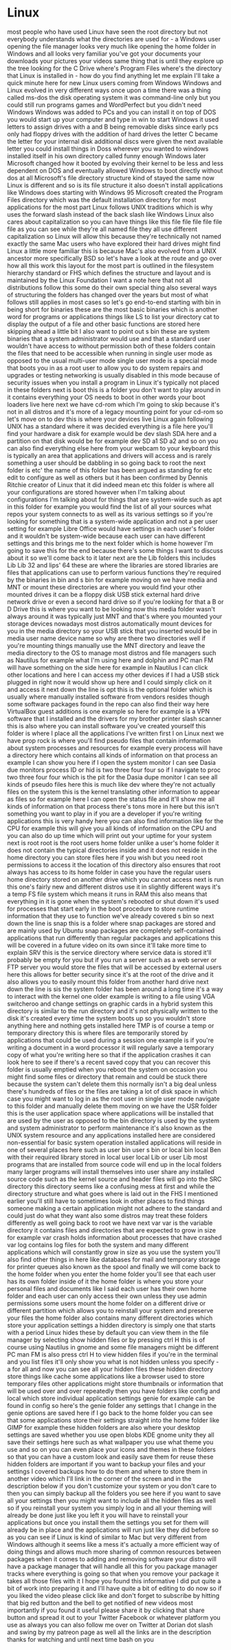 # Linux

most people who have used Linux have seen the root directory but not
everybody understands what the directories are used for - a Windows
user opening the file manager looks very much like opening the home folder in
Windows and all looks very familiar you've got your documents your downloads
your pictures your videos same thing that is until they explore up the tree
looking for the C Drive
where's Program Files where's the directory that Linux is installed in -
how do you find anything let me explain I'll take a quick minute here for new
Linux users coming from Windows Windows and Linux evolved in very different ways
once upon a time there was a thing called ms-dos the disk operating system
it was command-line only but you could still run programs games and WordPerfect
but you didn't need Windows Windows was added to PCs and you can install it on
top of DOS you would start up your computer and type in win to start
Windows it used letters to assign drives with a and B being removable disks since
early pcs only had floppy drives with the addition of hard drives the letter C
became the letter for your internal disk additional discs were given the next
available letter you could install things in Doss wherever you wanted to
windows installed itself in his own directory called funny enough Windows
later Microsoft changed how it booted by evolving their kernel to be less and
less dependent on DOS and eventually allowed Windows to boot directly without
dos at all Microsoft's file directory structure kind of stayed the same
now Linux is different and so is its file structure it also doesn't install
applications like Windows does starting with Windows 95 Microsoft created the
Program Files directory which was the default installation directory for most
applications for the most part Linux follows UNIX traditions which is why
uses the forward slash instead of the back slash like Windows Linux also cares
about capitalization so you can have things like this file file file file
file file as you can see while they're all named file they all use different
capitalization so Linux will allow this because they're technically not named
exactly the same Mac users who have explored their hard drives might find
Linux a little more familiar this is because Mac's also evolved from a UNIX
ancestor more specifically BSD so let's have a look at the route and go over how
all this work this layout for the most part is
outlined in the filesystem hierarchy standard or FHS which defines the
structure and layout and is maintained by the Linux Foundation
I want a note here that not all distributions follow this some do their
own special thing also several ways of structuring the folders has changed over
the years but most of what follows still applies in most cases so let's go
end-to-end starting with bin in being short for binaries these are the most
basic binaries which is another word for programs or applications things like LS
to list your directory cat to display the output of a file and other basic
functions are stored here skipping ahead a little bit I also want to point out s
bin these are system binaries that a system administrator would use and that
a standard user wouldn't have access to without permission
both of these folders contain the files that need to be accessible when running
in single user mode as opposed to the usual multi-user mode single user mode
is a special mode that boots you in as a root user to allow you to do system
repairs and upgrades or testing networking is usually disabled in this
mode because of security issues when you install a program in Linux it's
typically not placed in these folders next is boot this is a folder you don't
want to play around in it contains everything your OS needs to boot in
other words your boot loaders live here next we have cd-rom which I'm going to
skip because it's not in all distros and it's more of a legacy mounting point for
your cd-rom so let's move on to dev this is where your devices live Linux again
following UNIX has a standard where it was decided everything is a file
here you'll find your hardware a disk for example would be dev slash SDA here
and a partition on that disk would be for example dev SD a1 SD a2 and so on
you can also find everything else here from your webcam to your keyboard this
is typically an area that applications and drivers will access and is rarely
something a user should be dabbling in so going back to root the next folder is
etc' the name of this folder has been argued as standing for etc edit to
configure as well as others but it has been confirmed by Dennis Ritchie
creator of Linux that it did indeed mean etc this folder is where all your
configurations are stored however when I'm talking about
configurations I'm talking about for things that are system-wide such as apt
in this folder for example you would find the list of all your sources what
repos your system connects to as well as its various settings so if you're
looking for something that is a system-wide application and not a per
user setting for example Libre Office would have settings in each user's
folder and it wouldn't be system-wide because each user can have different
settings and this brings me to the next folder which is home however I'm going
to save this for the end because there's some things I want to discuss about it
so we'll come back to it later next are the Lib folders this includes
Lib Lib 32 and lips' 64 these are where the libraries are stored libraries are
files that applications can use to perform various functions they're
required by the binaries in bin and s bin for example moving on we have media
and MNT or mount these directories are where you would find your other mounted
drives it can be a floppy disk USB stick external hard drive network drive or
even a second hard drive so if you're looking for that a B or D Drive this is
where you want to be looking now this media folder wasn't always around it was
typically just MNT and that's where you mounted your storage devices nowadays
most distros automatically mount devices for you in the media directory so your
USB stick that you inserted would be in media user name device name so why are
there two directories well if you're mounting things manually use the MNT
directory and leave the media directory to the OS to manage most distros and
file managers such as Nautilus for example what I'm using here and dolphin
and PC man FM will have something on the side here for example in Nautilus I can
click other locations and here I can access my other devices if I had a USB
stick plugged in right now it would show up here and I could simply click on it
and access it next down the line is opt this is the optional folder which is
usually where manually installed software from vendors resides
though some software packages found in the repo can also find their way here
VirtualBox guest additions is one example so here for example is a VPN
software that I installed and the drivers for my brother printer slash
scanner this is also where you can install software you've created yourself
this folder is where I place all the applications I've written first I on
Linux next we have prop rock is where you'll find pseudo files that contain
information about system processes and resources for example every process will
have a directory here which contains all kinds of information on that process an
example I can show you here if I open the system monitor I can see Dasia
due monitors process ID or hid is two three four four so if I navigate to proc
two three four four which is the pit for the Dasia dupe monitor I can see all
kinds of pseudo files here this is much like dev where they're not actually
files on the system this is the kernel translating other information to appear
as files so for example here I can open the status file and it'll show me all
kinds of information on that process there's tons more in here but this isn't
something you want to play in if you are a developer if you're writing
applications this is very handy here you can also find information like for the
CPU for example this will give you all kinds of information on the CPU and you
can also do up time which will print out your uptime for your system
next is root root is the root users home folder unlike a user's home folder it
does not contain the typical directories inside and it does not reside in the
home directory you can store files here if you wish but you need root
permissions to access it the location of this directory also ensures that root
always has access to its home folder in case you have the regular users home
directory stored on another drive which you cannot access next is run this one's
fairly new and different distros use it in slightly different ways it's a temp
FS file system which means it runs in RAM this also means that everything in
it is gone when the system's rebooted or shut down it's used for processes that
start early in the boot procedure to store runtime information that they use
to function we've already covered s bin so next down the line
is snap this is a folder where snap packages are stored and are mainly used
by Ubuntu snap packages are completely self-contained applications that run
differently than regular packages and applications this will be covered in a
future video on its own since it'll take more time to explain SRV this is the
service directory where service data is stored it'll probably be empty for you
but if you run a server such as a web server or FTP server you would store the
files that will be accessed by external users here this allows for better
security since it's at the root of the drive and it also allows you to easily
mount this folder from another hard drive next down the line is sis the
system folder has been around a long time it's a way to interact with the
kernel one older example is writing to a file using VGA switcheroo and change
settings on graphic cards in a hybrid system this directory is similar to the
run directory and it's not physically written to the disk it's created every
time the system boots up so you wouldn't store anything here and nothing gets
installed here TMP is of course a temp or temporary directory this is where
files are temporarily stored by applications that could be used during a
session one example is if you're writing a document in a word processor it will
regularly save a temporary copy of what you're writing here so that if the
application crashes it can look here to see if there's a recent saved copy that
you can recover this folder is usually emptied when you reboot the system on
occasion you might find some files or directory that remain and could be stuck
there because the system can't delete them this normally isn't a big deal
unless there's hundreds of files or the files are taking a lot of disk space in
which case you might want to log in as the root user in single user mode
navigate to this folder and manually delete them moving on we have the USR
folder this is the user application space where applications will be
installed that are used by the user as opposed to the bin directory is used by
the system and system administrator to perform maintenance it's also known as
the UNIX system resource and any applications installed here are
considered non-essential for basic system operation installed applications
will reside in one of several places here such as user bin user s bin or
local bin local Ben with their required library stored
in local user local Lib or user Lib most programs that are installed from source
code will end up in the local folders many larger programs will install
themselves into user share any installed source code such as the kernel source
and header files will go into the SRC directory this directory seems like a
confusing mess at first and while the directory structure and what goes where
is laid out in the FHS I mentioned earlier you'll still have to sometimes
look in other places to find things someone making a certain application
might not adhere to the standard and could just do what they want
also some distros may treat these folders differently as well going back
to root we have next var var is the variable directory it contains files and
directories that are expected to grow in size for example var crash holds
information about processes that have crashed var log contains log files for
both the system and many different applications which will constantly grow
in size as you use the system you'll also find other things in here like
databases for mail and temporary storage for printer queues also known as the
spool and finally we will come back to the home folder when you enter the home
folder you'll see that each user has its own folder inside of it the home folder
is where you store your personal files and documents like I said each user has
their own home folder and each user can only access their own unless they use
admin permissions some users mount the home folder on a different drive or
different partition which allows you to reinstall your system and preserve your
files the home folder also contains many different directories which store your
application settings a hidden directory is simply one that starts with a period
Linux hides these by default you can view them in the file manager by
selecting show hidden files or by pressing ctrl H this is of course using
Nautilus in gnome and some file managers might be different PC man FM is also
press ctrl H to view hidden files if you're in the terminal and you list
files it'll only show you what is not hidden unless you specify - a for all
and now you can see all your hidden files these hidden directory store
things like cache some applications like a browser used to
store temporary files other applications might store thumbnails or information
that will be used over and over repeatedly then you have folders like
config and local which store individual application settings genie for example
can be found in config so here's the genie folder any settings that I change
in the genie options are saved here if I go back to the home folder you can see
that some applications store their settings straight into the home folder
like GIMP for example these hidden folders are also where your desktop
settings are saved whether you use open blobs KDE gnome
unity they all save their settings here such as what wallpaper you use what
theme you use and so on you can even place your icons and themes in these
folders so that you can have a custom look and easily save them for reuse
these hidden folders are important if you want to backup your files and your
settings I covered backups how to do them and
where to store them in another video which I'll link in the corner of the
screen and in the description below if you don't customize your system or you
don't care to then you can simply backup all the folders you see here if you want
to save all your settings then you might want to include all the hidden files as
well so if you reinstall your system you simply log in and all your theming will
already be done just like you left it you will have to reinstall your
applications but once you install them the settings you set for them will
already be in place and the applications will run just like they did before so as
you can see if Linux is kind of similar to Mac but very different from Windows
although it seems like a mess it's actually a more efficient way of doing
things and allows much more sharing of common resources between packages when
it comes to adding and removing software your distro will have a package manager
that will handle all this for you package manager tracks where everything
is going so that when you remove your package it takes all those files with it
I hope you found this informative I did put quite a bit of work into preparing
it and I'll have quite a bit of editing to do now so if you liked the video
please click like and don't forget to subscribe by hitting that big red button
and the bell to get notified of new videos most importantly if you found it
useful please share it by clicking that share button and spread it out to your
Twitter Facebook or whatever platform you use as always you can also follow me
over on Twitter at Dorian dot slash and swing by my patreon page
as well all the links are in the description thanks for watching and
until next time bash on
you
